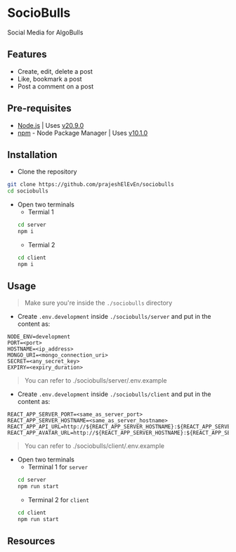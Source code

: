 # SocioBulls

Social Media for AlgoBulls

## Features

- Create, edit, delete a post
- Like, bookmark a post
- Post a comment on a post

## Pre-requisites

- [Node.js]() | Uses [v20.9.0]()
- [npm]() - Node Package Manager | Uses [v10.1.0]()

## Installation

- Clone the repository

```bash
git clone https://github.com/prajeshElEvEn/sociobulls
cd sociobulls
```

- Open two terminals
  - Termial 1
  ```bash
  cd server
  npm i
  ```
  - Termial 2
  ```bash
  cd client
  npm i
  ```

## Usage

> Make sure you're inside the `./sociobulls` directory

- Create `.env.development` inside `./sociobulls/server` and put in the content as:

```.env
NODE_ENV=development
PORT=<port>
HOSTNAME=<ip_address>
MONGO_URI=<mongo_connection_uri>
SECRET=<any_secret_key>
EXPIRY=<expiry_duration>
```

> You can refer to ./sociobulls/server/.env.example

- Create `.env.development` inside `./sociobulls/client` and put in the content as:

```.env
REACT_APP_SERVER_PORT=<same_as_server_port>
REACT_APP_SERVER_HOSTNAME=<same_as_server_hostname>
REACT_APP_API_URL=http://${REACT_APP_SERVER_HOSTNAME}:${REACT_APP_SERVER_PORT}/api
REACT_APP_AVATAR_URL=http://${REACT_APP_SERVER_HOSTNAME}:${REACT_APP_SERVER_PORT}/uploads/avatars/
```

> You can refer to ./sociobulls/client/.env.example

- Open two terminals
  - Terminal 1 for `server`
  ```bash
  cd server
  npm run start
  ```
  - Terminal 2 for `client`
  ```bash
  cd client
  npm run start
  ```

## Resources
